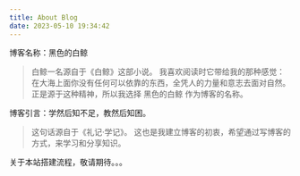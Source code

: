 ```yaml
---
title: About Blog
date: 2023-05-10 19:34:42
---
```


博客名称：黑色的白鲸

> 白鲸一名源自于《白鲸》这部小说。
> 我喜欢阅读时它带给我的那种感觉：在大海上面你没有任何可以依靠的东西，全凭人的力量和意志去面对自然。
> 正是源于这种精神，所以我选择 黑色的白鲸 作为博客的名称。

博客引言：学然后知不足，教然后知困。

> 这句话源自于《礼记·学记》。
> 这也是我建立博客的初衷，希望通过写博客的方式，来学习和分享知识。

关于本站搭建流程，敬请期待。。。
